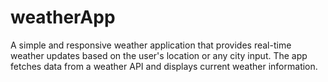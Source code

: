 # weatherApp
A simple and responsive weather application that provides real-time weather updates based on the user's location or any city input. The app fetches data from a weather API and displays current weather information.